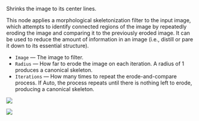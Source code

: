 Shrinks the image to its center lines.

This node applies a morphological skeletonization filter to the input image, which attempts to identify connected regions of the image by repeatedly eroding the image and comparing it to the previously eroded image.  It can be used to reduce the amount of information in an image (i.e., distill or pare it down to its essential structure).

   - `Image` — The image to filter.
   - `Radius` — How far to erode the image on each iteration.  A radius of 1 produces a canonical skeleton.
   - `Iterations` — How many times to repeat the erode-and-compare process.  If Auto, the process repeats until there is nothing left to erode, producing a canonical skeleton.

![](helloworld.png)

![](skeletonize.png)
